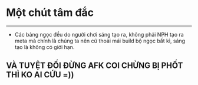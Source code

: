 # Một chút tâm đắc

---

- Các bảng ngọc đều do người chơi sáng tạo ra, không phải NPH tạo ra meta mà chính là chúng ta nên cứ thoải mái build bộ ngọc bất kì, sáng tạo là không có giới hạn.

## VÀ TUYỆT ĐỐI ĐỪNG AFK COI CHỪNG BỊ PHỐT THÌ KO AI CỨU =))
